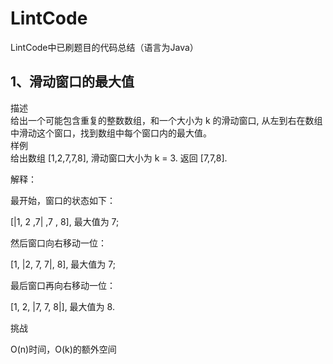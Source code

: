 # LintCode
LintCode中已刷题目的代码总结（语言为Java）


## 1、滑动窗口的最大值

描述<br>
给出一个可能包含重复的整数数组，和一个大小为 k 的滑动窗口, 从左到右在数组中滑动这个窗口，找到数组中每个窗口内的最大值。<br>
样例<br>
给出数组 [1,2,7,7,8], 滑动窗口大小为 k = 3. 返回 [7,7,8].<br>

解释：<br>

最开始，窗口的状态如下：<br>

[|1, 2 ,7| ,7 , 8], 最大值为 7;<br>

然后窗口向右移动一位：<br>

[1, |2, 7, 7|, 8], 最大值为 7;<br>

最后窗口再向右移动一位：<br>

[1, 2, |7, 7, 8|], 最大值为 8.<br>

挑战<br>

O(n)时间，O(k)的额外空间<br>
